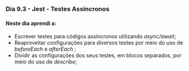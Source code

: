 ### Dia 9.3 - Jest - Testes Assíncronos

#### Neste dia aprendi a:

- Escrever testes para códigos assíncronos utilizando _async/await_;
- Reaproveitar configurações para diversos testes por meio do uso de _beforeEach_ e _afterEach_ ;
- Dividir as configurações dos seus testes, em blocos separados, por meio do uso de _describe_;
